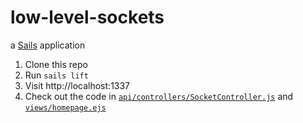 # low-level-sockets

a [Sails](http://sailsjs.org) application


1. Clone this repo
2. Run `sails lift`
3. Visit http://localhost:1337
4. Check out the code in [`api/controllers/SocketController.js`](./api/controllers/SocketController.js) and [`views/homepage.ejs`](./views/homepage.ejs)
